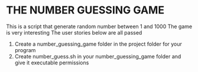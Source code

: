 # THE NUMBER GUESSING GAME
This is a script that generate random number between 1 and 1000
The game is very interesting
The user stories below are all passed
1. Create a number_guessing_game folder in the project folder for your program
2. Create number_guess.sh in your number_guessing_game folder and give it executable permissions

